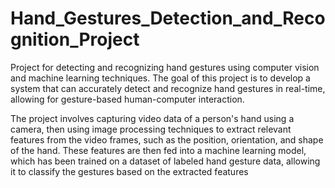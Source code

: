 # Hand_Gestures_Detection_and_Recognition_Project
Project for detecting and recognizing hand gestures using computer vision and machine learning techniques. The goal of this project is to develop a system that can accurately detect and recognize hand gestures in real-time, allowing for gesture-based human-computer interaction.

The project involves capturing video data of a person's hand using a camera, then using image processing techniques to extract relevant features from the video frames, such as the position, orientation, and shape of the hand. These features are then fed into a machine learning model, which has been trained on a dataset of labeled hand gesture data, allowing it to classify the gestures based on the extracted features
